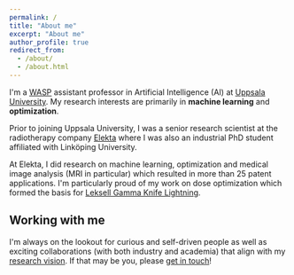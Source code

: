 ```yaml
---
permalink: /
title: "About me"
excerpt: "About me"
author_profile: true
redirect_from: 
  - /about/
  - /about.html
---
```


I'm a [WASP](https://wasp-sweden.org/) assistant professor in Artificial Intelligence (AI) at [Uppsala University](https://www.uu.se/en). My research interests are primarily in **machine learning** and **optimization**.

Prior to joining Uppsala University, I was a senior research scientist at the radiotherapy company [Elekta](www.elekta.com) where I was also an industrial PhD student affiliated with Linköping University.

At Elekta, I did research on machine learning, optimization and medical image analysis (MRI in particular) which resulted in more than 25 patent applications. I'm particularly proud of my work on dose optimization which formed the basis for [Leksell Gamma Knife Lightning](https://www.elekta.com/radiosurgery/leksell-gamma-knife-lightning/).


## Working with me
I'm always on the lookout for curious and self-driven people as well as exciting collaborations (with both industry and academia) that align with my [research vision](/research/). If that may be you, please [get in touch](/contact/)!

 